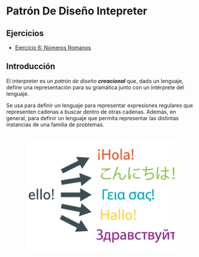 # Patrón De Diseño Intepreter

## Ejercicios
-  [Ejercicio 6: Números Romanos ](https://github.com/AleS900/Design_Patterns/tree/main/src/main/java/interpreter/e6_numeros_romanos)

## Introducción
El interpreter es un *patrón de diseño* ***creacional*** que, dado un lenguaje, define una representación para su gramática junto con un intérprete del lenguaje.

Se usa para definir un lenguaje para representar expresiones regulares que representen cadenas a buscar dentro de otras cadenas. Además, en general, para definir un lenguaje que permita representar las distintas instancias de una familia de problemas.
</br>
</br>
 <p align="center">
    <img src="https://github.com/AleS900/prueba/blob/master/assets/1_aktl9RllPoIN9uymMnKo1Q.png" />
 </p>
 
